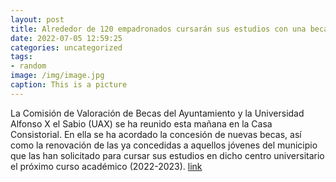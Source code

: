 ```yaml
---
layout: post
title: Alrededor de 120 empadronados cursarán sus estudios con una beca en la UAX
date: 2022-07-05 12:59:25
categories: uncategorized
tags:
- random
image: /img/image.jpg
caption: This is a picture
---
```

La Comisión de Valoración de Becas del Ayuntamiento y la Universidad Alfonso X el Sabio (UAX) se ha reunido esta mañana en la Casa Consistorial. En ella se ha acordado la concesión de nuevas becas, así como la renovación de las ya concedidas a aquellos jóvenes del municipio que las han solicitado para cursar sus estudios en dicho centro universitario el próximo curso académico (2022-2023).  [link](https://www.ayto-villacanada.es/noticias/alrededor-de-120-empadronados-cursaran-sus-estudios-con-una-beca-en-la-uax/)

